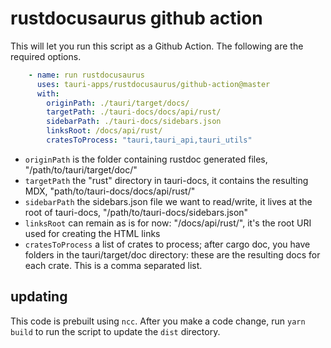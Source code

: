 # rustdocusaurus github action

This will let you run this script as a Github Action. The following are the required options.

```yml
    - name: run rustdocusaurus
      uses: tauri-apps/rustdocusaurus/github-action@master
      with:
        originPath: ./tauri/target/docs/
        targetPath: ./tauri-docs/docs/api/rust/
        sidebarPath: ./tauri-docs/sidebars.json
        linksRoot: /docs/api/rust/
        cratesToProcess: "tauri,tauri_api,tauri_utils"
```

- `originPath` is the folder containing rustdoc generated files, "/path/to/tauri/target/doc/"
- `targetPath` the "rust" directory in tauri-docs, it contains the resulting MDX, "path/to/tauri-docs/docs/api/rust/"
- `sidebarPath` the sidebars.json file we want to read/write, it lives at the root of tauri-docs, "/path/to/tauri-docs/sidebars.json"
- `linksRoot` can remain as is for now: "/docs/api/rust/", it's the root URI used for creating the HTML links
- `cratesToProcess` a list of crates to process; after cargo doc, you have folders in the  tauri/target/doc directory: these are the resulting docs for each crate. This is a comma separated list.

## updating

This code is prebuilt using `ncc`. After you make a code change, run `yarn build` to run the script to update the `dist` directory.
